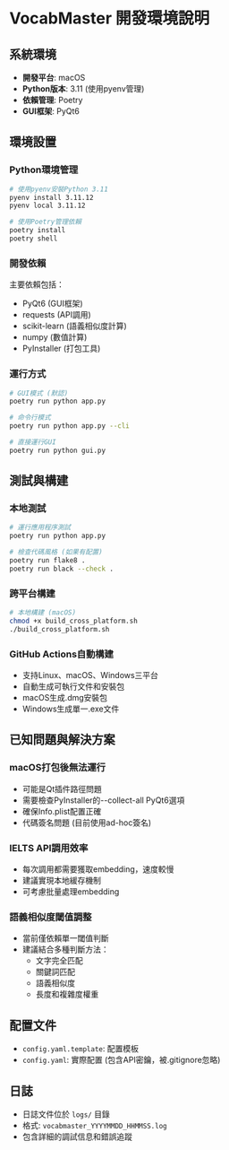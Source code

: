 # VocabMaster 開發環境說明

## 系統環境
- **開發平台**: macOS
- **Python版本**: 3.11 (使用pyenv管理)
- **依賴管理**: Poetry
- **GUI框架**: PyQt6

## 環境設置

### Python環境管理
```bash
# 使用pyenv安裝Python 3.11
pyenv install 3.11.12
pyenv local 3.11.12

# 使用Poetry管理依賴
poetry install
poetry shell
```

### 開發依賴
主要依賴包括：
- PyQt6 (GUI框架)
- requests (API調用)
- scikit-learn (語義相似度計算)
- numpy (數值計算)
- PyInstaller (打包工具)

### 運行方式
```bash
# GUI模式 (默認)
poetry run python app.py

# 命令行模式
poetry run python app.py --cli

# 直接運行GUI
poetry run python gui.py
```

## 測試與構建

### 本地測試
```bash
# 運行應用程序測試
poetry run python app.py

# 檢查代碼風格 (如果有配置)
poetry run flake8 .
poetry run black --check .
```

### 跨平台構建
```bash
# 本地構建 (macOS)
chmod +x build_cross_platform.sh
./build_cross_platform.sh
```

### GitHub Actions自動構建
- 支持Linux、macOS、Windows三平台
- 自動生成可執行文件和安裝包
- macOS生成.dmg安裝包
- Windows生成單一.exe文件

## 已知問題與解決方案

### macOS打包後無法運行
- 可能是Qt插件路徑問題
- 需要檢查PyInstaller的--collect-all PyQt6選項
- 確保Info.plist配置正確
- 代碼簽名問題 (目前使用ad-hoc簽名)

### IELTS API調用效率
- 每次調用都需要獲取embedding，速度較慢
- 建議實現本地緩存機制
- 可考慮批量處理embedding

### 語義相似度閾值調整
- 當前僅依賴單一閾值判斷
- 建議結合多種判斷方法：
  - 文字完全匹配
  - 關鍵詞匹配
  - 語義相似度
  - 長度和複雜度權重

## 配置文件
- `config.yaml.template`: 配置模板
- `config.yaml`: 實際配置 (包含API密鑰，被.gitignore忽略)

## 日誌
- 日誌文件位於 `logs/` 目錄
- 格式: `vocabmaster_YYYYMMDD_HHMMSS.log`
- 包含詳細的調試信息和錯誤追蹤